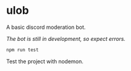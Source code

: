 # ulob

A basic discord moderation bot.

*The bot is still in development, so expect errors.*

```js
npm run test
```

Test the project with nodemon. <br>
 